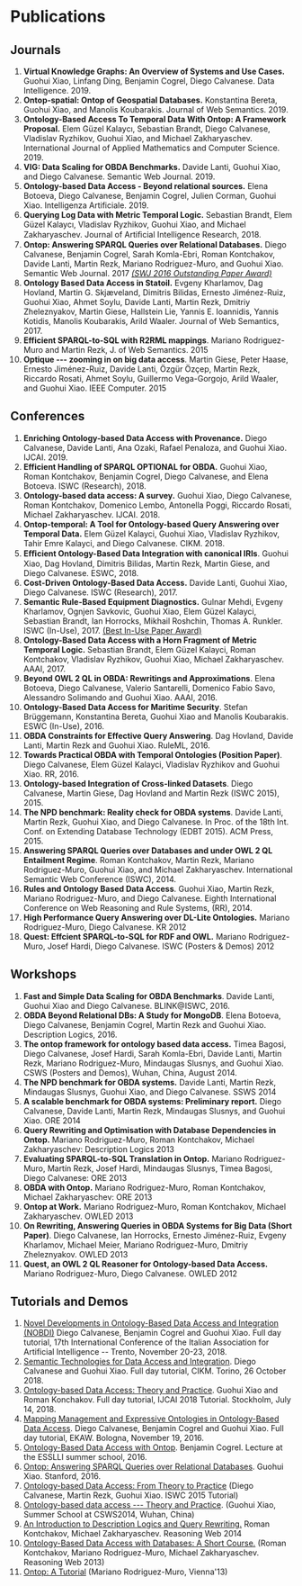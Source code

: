 # Publications

## Journals
1. **Virtual Knowledge Graphs: An Overview of Systems and Use Cases.** Guohui Xiao, Linfang Ding, Benjamin Cogrel, Diego Calvanese. Data Intelligence. 2019.
2. **Ontop-spatial: Ontop of Geospatial Databases.** Konstantina Bereta, Guohui Xiao, and Manolis Koubarakis. Journal of Web Semantics. 2019.
3. **Ontology-Based Access To Temporal Data With Ontop: A Framework Proposal.** Elem Güzel Kalaycı, Sebastian Brandt, Diego Calvanese, Vladislav Ryzhikov, Guohui Xiao, and Michael Zakharyaschev. International Journal of Applied Mathematics and Computer Science. 2019.
4. **VIG: Data Scaling for OBDA Benchmarks.** Davide Lanti, Guohui Xiao, and Diego Calvanese. Semantic Web Journal. 2019. 
5. **Ontology-based Data Access - Beyond relational sources.** Elena Botoeva, Diego Calvanese, Benjamin Cogrel, Julien Corman, Guohui Xiao. Intelligenza Artificiale. 2019.
1.  **Querying Log Data with Metric Temporal Logic.** Sebastian
        Brandt, Elem Güzel Kalaycı, Vladislav Ryzhikov, Guohui Xiao, and
        Michael Zakharyaschev. Journal of Artiﬁcial Intelligence
        Research, 2018.
2.  **Ontop: Answering SPARQL Queries over Relational Databases.**
        Diego Calvanese, Benjamin Cogrel, Sarah Komla-Ebri, Roman
        Kontchakov, Davide Lanti, Martin Rezk, Mariano Rodriguez-Muro,
        and Guohui Xiao. Semantic Web Journal. 2017 [*(SWJ 2016
        Outstanding Paper
        Award)*](http://www.semantic-web-journal.net/blog/semantic-web-journal-awards-2016)
3.  **Ontology Based Data Access in Statoil.** Evgeny
        Kharlamov, Dag Hovland, Martin G. Skjæveland, Dimitris Bilidas,
        Ernesto Jiménez-Ruiz, Guohui Xiao, Ahmet Soylu, Davide Lanti,
        Martin Rezk, Dmitriy Zheleznyakov, Martin Giese, Hallstein Lie,
        Yannis E. Ioannidis, Yannis Kotidis, Manolis Koubarakis, Arild
        Waaler. Journal of Web Semantics, 2017.
4.  **Efficient SPARQL-to-SQL with R2RML mappings**. Mariano
        Rodriguez-Muro and Martin Rezk, J. of Web Semantics. 2015
5.  **Optique --- zooming in on big data access**. Martin Giese,
        Peter Haase, Ernesto Jiménez-Ruiz, Davide Lanti, Özgür Özçep,
        Martin Rezk, Riccardo Rosati, Ahmet Soylu, Guillermo
        Vega-Gorgojo, Arild Waaler, and Guohui Xiao. IEEE Computer. 2015


## Conferences
1. **Enriching Ontology-based Data Access with Provenance.**  Diego Calvanese, Davide Lanti, Ana Ozaki, Rafael Penaloza, and Guohui Xiao. IJCAI. 2019.
2.  **Efficient Handling of SPARQL OPTIONAL for OBDA.** Guohui Xiao,
        Roman Kontchakov, Benjamin Cogrel, Diego Calvanese, and Elena
        Botoeva. ISWC (Research), 2018.
3. **Ontology-based data access: A survey.** Guohui Xiao, Diego Calvanese, Roman Kontchakov, Domenico Lembo, Antonella Poggi, Riccardo Rosati, Michael Zakharyaschev. IJCAI. 2018.
4. **Ontop-temporal: A Tool for Ontology-based Query Answering over Temporal Data.** Elem Güzel Kalayci, Guohui Xiao, Vladislav Ryzhikov, Tahir Emre Kalayci, and Diego Calvanese. CIKM. 2018.
2.  **Eﬃcient Ontology-Based Data Integration with canonical IRIs**.
        Guohui Xiao, Dag Hovland, Dimitris Bilidas, Martin Rezk, Martin
        Giese, and Diego Calvanese. ESWC, 2018.
3.  **Cost-Driven Ontology-Based Data Access.** Davide
        Lanti, Guohui Xiao, Diego Calvanese. ISWC (Research), 2017.
4.  **Semantic Rule-Based Equipment Diagnostics.** Gulnar
        Mehdi, Evgeny Kharlamov, Ognjen Savkovic, Guohui Xiao, Elem
        Güzel Kalayci, Sebastian Brandt, Ian Horrocks, Mikhail Roshchin,
        Thomas A. Runkler. ISWC (In-Use), 2017. [(Best In-Use Paper
        Award)](https://iswc2017.semanticweb.org/program/awards/)
5.  **Ontology-Based Data Access with a Horn Fragment of Metric
        Temporal Logic.** Sebastian Brandt, Elem Güzel Kalayci,
        Roman Kontchakov, Vladislav Ryzhikov, Guohui Xiao, Michael
        Zakharyaschev. AAAI, 2017.
6.  **Beyond OWL 2 QL in OBDA: Rewritings and Approximations**.
        Elena Botoeva, Diego Calvanese, Valerio Santarelli, Domenico
        Fabio Savo, Alessandro Solimando and Guohui Xiao. AAAI, 2016.
7.  **Ontology-Based Data Access for Maritime Security**. Stefan
        Brüggemann, Konstantina Bereta, Guohui Xiao and Manolis
        Koubarakis. ESWC (In-Use), 2016.
8.  **OBDA Constraints for Effective Query Answering**. Dag Hovland,
        Davide Lanti, Martin Rezk and Guohui Xiao. RuleML, 2016.
9.  **Towards Practical OBDA with Temporal Ontologies (Position
        Paper)**. Diego Calvanese, Elem Güzel Kalayci, Vladislav
        Ryzhikov and Guohui Xiao. RR, 2016.
10. **Ontology-based Integration of Cross-linked Datasets**. Diego
        Calvanese, Martin Giese, Dag Hovland and Martin Rezk (ISWC
        2015), 2015.
11. **The NPD benchmark: Reality check for OBDA systems**. Davide
        Lanti, Martin Rezk, Guohui Xiao, and Diego Calvanese. In Proc.
        of the 18th Int. Conf. on Extending Database Technology (EDBT
        2015). ACM Press, 2015.
12. **Answering SPARQL Queries over Databases and under OWL 2 QL
        Entailment Regime**. Roman Kontchakov, Martin Rezk, Mariano
        Rodriguez-Muro, Guohui Xiao, and Michael Zakharyaschev.
        International Semantic Web Conference (ISWC), 2014.
13. **Rules and Ontology Based Data Access**. Guohui Xiao, Martin
        Rezk, Mariano Rodriguez-Muro, and Diego Calvanese. Eighth
        International Conference on Web Reasoning and Rule Systems,
        (RR), 2014.
14. **High Performance Query Answering over DL-Lite Ontologies.**
        Mariano Rodriguez-Muro, Diego Calvanese. KR 2012
15. **Quest: Effcient SPARQL-to-SQL for RDF and OWL.** Mariano
        Rodriguez-Muro, Josef Hardi, Diego Calvanese. ISWC (Posters &
        Demos) 2012

## Workshops
1.  **Fast and Simple Data Scaling for OBDA Benchmarks**. Davide
        Lanti, Guohui Xiao and Diego Calvanese. BLINK\@ISWC, 2016.
2.  **OBDA Beyond Relational DBs: A Study for MongoDB**. Elena
        Botoeva, Diego Calvanese, Benjamin Cogrel, Martin Rezk and
        Guohui Xiao. Description Logics, 2016.
3.  **The ontop framework for ontology based data access.** Timea
        Bagosi, Diego Calvanese, Josef Hardi, Sarah Komla-Ebri, Davide
        Lanti, Martin Rezk, Mariano Rodriguez-Muro, Mindaugas Slusnys,
        and Guohui Xiao. CSWS (Posters and Demos), Wuhan, China,
        August 2014.
4.  **The NPD benchmark for OBDA systems.** Davide Lanti, Martin
        Rezk, Mindaugas Slusnys, Guohui Xiao, and Diego Calvanese. SSWS
        2014
5.  **A scalable benchmark for OBDA systems: Preliminary report.**
        Diego Calvanese, Davide Lanti, Martin Rezk, Mindaugas Slusnys,
        and Guohui Xiao. ORE 2014
6.  **Query Rewriting and Optimisation with Database Dependencies in
        Ontop.** Mariano Rodriguez-Muro, Roman Kontchakov, Michael
        Zakharyaschev: Description Logics 2013
7.  **Evaluating SPARQL-to-SQL Translation in Ontop.** Mariano
        Rodriguez-Muro, Martín Rezk, Josef Hardi, Mindaugas Slusnys,
        Timea Bagosi, Diego Calvanese: ORE 2013
8.  **OBDA with Ontop.** Mariano Rodriguez-Muro, Roman Kontchakov,
        Michael Zakharyaschev: ORE 2013
9.  **Ontop at Work.** Mariano Rodriguez-Muro, Roman Kontchakov,
        Michael Zakharyaschev. OWLED 2013
10. **On Rewriting, Answering Queries in OBDA Systems for Big Data
        (Short Paper)**. Diego Calvanese, Ian Horrocks, Ernesto
        Jiménez-Ruiz, Evgeny Kharlamov, Michael Meier, Mariano
        Rodriguez-Muro, Dmitriy Zheleznyakov. OWLED 2013
11. **Quest, an OWL 2 QL Reasoner for Ontology-based Data Access.**
        Mariano Rodriguez-Muro, Diego Calvanese. OWLED 2012

## Tutorials and Demos
1.  [Novel Developments in Ontology-Based Data Access and
        Integration
        (NOBDI)](https://github.com/ontop/ontop-examples/tree/master/aixia-2018-tutorial/)
        Diego Calvanese, Benjamin Cogrel and Guohui Xiao. Full day
        tutorial, 17th International Conference of the Italian
        Association for Artificial Intelligence -- Trento, November
        20-23, 2018.
2.  [Semantic Technologies for Data Access and
        Integration](/research/tutorials/cikm-2018/).
        Diego Calvanese and Guohui Xiao. Full day tutorial, CIKM.
        Torino, 26 October 2018.
3.  [Ontology-based Data Access: Theory and
        Practice](http://ontop.inf.unibz.it/ijcai-2018-tutorial/).
        Guohui Xiao and Roman Konchakov. Full day tutorial, IJCAI 2018
        Tutorial. Stockholm, July 14, 2018.
4.  [Mapping Management and Expressive Ontologies in Ontology-Based
        Data Access](http://ontop.inf.unibz.it/ekaw-2016-tutorial/).
        Diego Calvanese, Benjamin Cogrel and Guohui Xiao. Full day
        tutorial, EKAW. Bologna, November 19, 2016.
5.  [Ontology-Based Data Access with
        Ontop](http://esslli2016.unibz.it/wp-content/uploads/2015/10/ontop-esslli.pdf).
        Benjamin Cogrel. Lecture at the ESSLLI summer school, 2016.
6.  [Ontop: Answering SPARQL Queries over Relational
        Databases](http://www.slideshare.net/guohuixiao/ontop-answering-sparql-queries-over-relational-databases/).
        Guohui Xiao. Stanford, 2016.
7.  [Ontology-based Data Access: From Theory to
        Practice](http://ontop.inf.unibz.it/iswc-2015-tutorial) (Diego
        Calvanese, Martin Rezk, Guohui Xiao. ISWC 2015 Tutorial)
8.  [Ontology-based data access --- Theory and
        Practice](http://www.ghxiao.org/talks/2014-csws-obda-talk.pdf).
        (Guohui Xiao, Summer School at CSWS2014, Wuhan, China)
9.  [An Introduction to Description Logics and Query
        Rewriting.](http://rw2014.di.uoa.gr/?q=Schedule) Roman
        Kontchakov, Michael Zakharyaschev. Reasoning Web 2014
10. [Ontology-Based Data Access with Databases: A Short
        Course.](http://link.springer.com/chapter/10.1007%2F978-3-642-39784-4_5)
        (Roman Kontchakov, Mariano Rodriguez-Muro, Michael
        Zakharyaschev. Reasoning Web 2013)
11. [Ontop: A Tutorial](http://www.slideshare.net/marianomx/ontop-a-tutorial)
        (Mariano Rodriguez-Muro, Vienna'13)